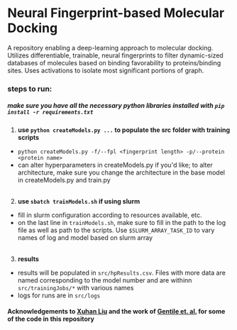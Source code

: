 # Neural Fingerprint-based Molecular Docking

A repository enabling a deep-learning approach to molecular docking. Utilizes differentiable, trainable, neural fingerprints to filter dynamic-sized databases of molecules based on binding favorability to proteins/binding sites. Uses activations to isolate most significant portions of graph.

### steps to run:

##### make sure you have all the necessary python libraries installed with `pip install -r requirements.txt`

1) **use `python createModels.py ...` to populate the src folder with training scripts**
*  `python createModels.py -f/--fpl <fingerprint length> -p/--protein <protein name>`
*   can alter hyperparameters in createModels.py if you'd like; to alter architecture, make
sure you change the architecture in the base model in createModels.py and train.py
</br><br/>

2) **use `sbatch trainModels.sh` if using slurm**
* fill in slurm configuration according to resources available, etc.
* on the last line in `trainModels.sh`, make sure to fill in the path to the log file as well as path to the scripts. Use `$SLURM_ARRAY_TASK_ID` to vary names of log and model based on slurm array
<br/><br/>

3) **results**
* results will be populated in `src/hpResults.csv`. Files with more data are named corresponding to the model number and are withinn `src/trainingJobs/*` with various names
* logs for runs are in `src/logs`

#### Acknowledgements to [Xuhan Liu](https://github.com/XuhanLiu/NGFP) and the work of [Gentile et. al.](https://pubs.acs.org/doi/10.1021/acscentsci.0c00229) for some of the code in this repository